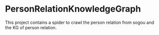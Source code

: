 # PersonRelationKnowledgeGraph
This project contains a spider to crawl the person relation from sogou and the KG of person relation.
